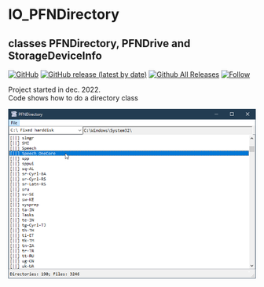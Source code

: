 # IO_PFNDirectory  
## classes PFNDirectory, PFNDrive and StorageDeviceInfo    

[![GitHub](https://img.shields.io/github/license/OlimilO1402/IO_PFNDirectory?style=plastic)](https://github.com/OlimilO1402/IO_PFNDirectory/blob/master/LICENSE) 
[![GitHub release (latest by date)](https://img.shields.io/github/v/release/OlimilO1402/IO_PFNDirectory?style=plastic)](https://github.com/OlimilO1402/IO_PFNDirectory/releases/latest)
[![Github All Releases](https://img.shields.io/github/downloads/OlimilO1402/IO_PFNDirectory/total.svg)](https://github.com/OlimilO1402/IO_PFNDirectory/releases/download/v2022.12.17/PFNDirectory_v2022.12.17.zip)
[![Follow](https://img.shields.io/github/followers/OlimilO1402.svg?style=social&label=Follow&maxAge=2592000)](https://github.com/OlimilO1402/IO_PFNDirectory/watchers)

Project started in dec. 2022.  
Code shows how to do a directory class  

![PFNDirectory Image](Resources/PFNDirectory.png "PFNDirectory Image")
